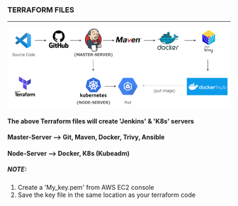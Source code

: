 ### TERRAFORM FILES
---

![alt text](image.png)

#### The above Terraform files will create 'Jenkins' & 'K8s' servers
#### Master-Server --> Git, Maven, Docker, Trivy, Ansible
#### Node-Server --> Docker, K8s (Kubeadm)

##### *NOTE*:
1. Create a 'My_key.pem' from AWS EC2 console 
2. Save the key file in the same location as your terraform code
